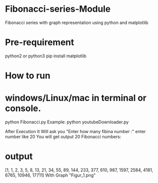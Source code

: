 # Fibonacci-series-Module
Fibonacci series with graph representation using python and matplotlib

# Pre-requirement 
python2 or python3
pip install matplotlib

# How to run

# windows/Linux/mac in terminal or console.
python Fibonacci.py
Example: python youtubeDownloader.py

After Execution 
It Will ask you "Enter how many fibina number :"
enter number like 20
You will get output 20 Fibonacci numbers:
# output
[1, 1, 2, 3, 5, 8, 13, 21, 34, 55, 89, 144, 233, 377, 610, 987, 1597, 2584, 4181, 6765, 10946, 17711]
With Graph "Figur_1.png"
